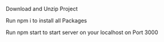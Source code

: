 Download and Unzip Project

Run npm i to install all Packages

Run npm start to start server on your localhost on Port 3000
